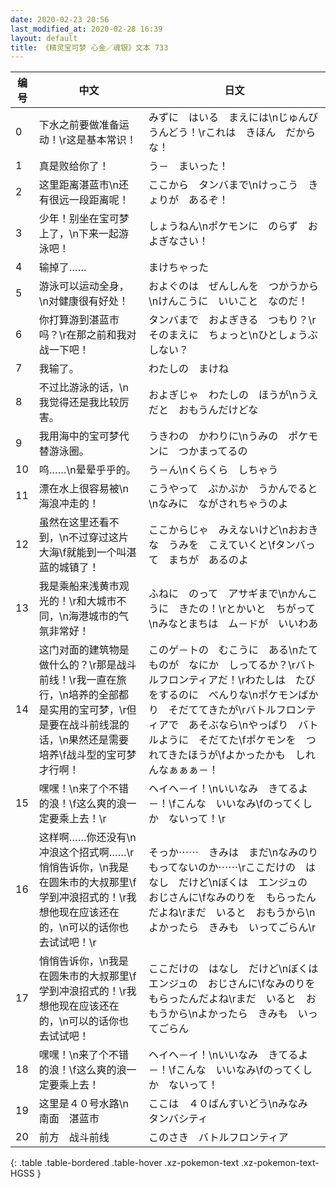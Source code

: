 ```yaml
---
date: 2020-02-23 20:56
last_modified_at: 2020-02-28 16:39
layout: default
title: 《精灵宝可梦 心金／魂银》文本 733
---
```

| 编号 | 中文 | 日文 |
| ---- | ---- | ---- |
| 0 | 下水之前要做准备运动！\r这是基本常识！ | みずに　はいる　まえには\nじゅんび　うんどう！\rこれは　きほん　だからな！ |
| 1 | 真是败给你了！ | う－　まいった！ |
| 2 | 这里距离湛蓝市\n还有很远一段距离呢！ | ここから　タンバまで\nけっこう　きょりが　あるぞ！ |
| 3 | 少年！别坐在宝可梦上了，\n下来一起游泳吧！ | しょうねん\nポケモンに　のらず　およぎなさい！ |
| 4 | 输掉了…… | まけちゃった |
| 5 | 游泳可以运动全身，\n对健康很有好处！ | およぐのは　ぜんしんを　つかうから\nけんこうに　いいこと　なのだ！ |
| 6 | 你打算游到湛蓝市吗？\r在那之前和我对战一下吧！ | タンバまで　およぎきる　つもり？\rそのまえに　ちょっと\nひとしょうぶ　しない？ |
| 7 | 我输了。 | わたしの　まけね |
| 8 | 不过比游泳的话，\n我觉得还是我比较厉害。 | およぎじゃ　わたしの　ほうが\nうえ　だと　おもうんだけどな |
| 9 | 我用海中的宝可梦代替游泳圈。 | うきわの　かわりに\nうみの　ポケモンに　つかまってるの |
| 10 | 呜……\n晕晕乎乎的。 | う－ん\nくらくら　しちゃう |
| 11 | 漂在水上很容易被\n海浪冲走的！ | こうやって　ぷかぷか　うかんでると\nなみに　ながされちゃうのよ |
| 12 | 虽然在这里还看不到，\n不过穿过这片大海\f就能到一个叫湛蓝的城镇了！ | ここからじゃ　みえないけど\nおおきな　うみを　こえていくと\fタンバって　まちが　あるのよ |
| 13 | 我是乘船来浅黄市观光的！\r和大城市不同，\n海港城市的气氛非常好！ | ふねに　のって　アサギまで\nかんこうに　きたの！\rとかいと　ちがって\nみなとまちは　ム－ドが　いいわあ |
| 14 | 这门对面的建筑物是做什么的？\r那是战斗前线！\r我一直在旅行，\n培养的全部都是实用的宝可梦，\r但是要在战斗前线混的话，\n果然还是需要培养\f战斗型的宝可梦才行啊！ | このゲ－トの　むこうに　ある\nたてものが　なにか　しってるか？\rバトルフロンティアだ！\rわたしは　たびをするのに　べんりな\nポケモンばかり　そだててきたが\rバトルフロンティアで　あそぶなら\nやっぱり　バトルように　そだてた\fポケモンを　つれてきたほうが\fよかったかも　しれんなぁぁぁ－！ |
| 15 | 嘿嘿！\n来了个不错的浪！\f这么爽的浪一定要乘上去！\r | ヘイヘ－イ！\nいいなみ　きてるよ－！\fこんな　いいなみ\fのってくしか　ないって！\r |
| 16 | 这样啊……你还没有\n冲浪这个招式啊……\r悄悄告诉你，\n我是在圆朱市的大叔那里\f学到冲浪招式的！\r我想他现在应该还在的，\n可以的话你也去试试吧！\r | そっか⋯⋯　きみは　まだ\nなみのり　もってないのか⋯⋯\rここだけの　はなし　だけど\nぼくは　エンジュの　おじさんに\fなみのりを　もらったんだよね\rまだ　いると　おもうから\nよかったら　きみも　いってごらん\r |
| 17 | 悄悄告诉你，\n我是在圆朱市的大叔那里\f学到冲浪招式的！\r我想他现在应该还在的，\n可以的话你也去试试吧！ | ここだけの　はなし　だけど\nぼくは　エンジュの　おじさんに\fなみのりを　もらったんだよね\rまだ　いると　おもうから\nよかったら　きみも　いってごらん |
| 18 | 嘿嘿！\n来了个不错的浪！\f这么爽的浪一定要乘上去！ | ヘイヘ－イ！\nいいなみ　きてるよ－！\fこんな　いいなみ\fのってくしか　ないって！ |
| 19 | 这里是４０号水路\n南面　湛蓝市 | ここは　４０ばんすいどう\nみなみ　タンバシティ |
| 20 | 前方　战斗前线 | このさき　バトルフロンティア |
{: .table .table-bordered .table-hover .xz-pokemon-text .xz-pokemon-text-HGSS }